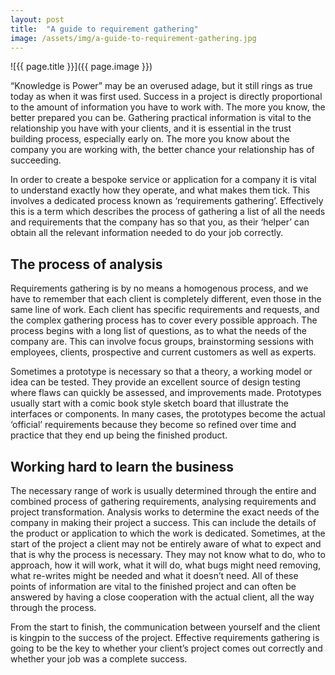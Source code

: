 ```yaml
---
layout: post
title:  "A guide to requirement gathering"
image: /assets/img/a-guide-to-requirement-gathering.jpg
---
```


![{{ page.title }}]({{ page.image }})

“Knowledge is Power” may be an overused adage, but it still rings as true today as when it was first used. Success in a project is directly proportional to the amount of information you have to work with. The more you know, the better prepared you can be. Gathering practical information is vital to the relationship you have with your clients, and it is essential in the trust building process, especially early on. The more you know about the company you are working with, the better chance your relationship has of succeeding.

In order to create a bespoke service or application for a company it is vital to understand exactly how they operate, and what makes them tick. This involves a dedicated process known as ‘requirements gathering’. Effectively this is a term which describes the process of gathering a list of all the needs and requirements that the company has so that you, as their ‘helper’ can obtain all the relevant information needed to do your job correctly.
 
## The process of analysis
Requirements gathering is by no means a homogenous process, and we have to remember that each client is completely different, even those in the same line of work. Each client has specific requirements and requests, and the complex gathering process has to cover every possible approach. The process begins with a long list of questions, as to what the needs of the company are. This can involve focus groups, brainstorming sessions with employees, clients, prospective and current customers as well as experts.

Sometimes a prototype is necessary so that a theory, a working model or idea can be tested. They provide an excellent source of design testing where flaws can quickly be assessed, and improvements made. Prototypes usually start with a comic book style sketch board that illustrate the interfaces or components. In many cases, the prototypes become the actual ‘official’ requirements because they become so refined over time and practice that they end up being the finished product.
 

## Working hard to learn the business
The necessary range of work is usually determined through the entire and combined process of gathering requirements, analysing requirements and project transformation. Analysis works to determine the exact needs of the company in making their project a success. This can include the details of the product or application to which the work is dedicated. Sometimes, at the start of the project a client may not be entirely aware of what to expect and that is why the process is necessary. They may not know what to do, who to approach, how it will work, what it will do, what bugs might need removing, what re-writes might be needed and what it doesn’t need. All of these points of information are vital to the finished project and can often be answered by having a close cooperation with the actual client, all the way through the process.

From the start to finish, the communication between yourself and the client is kingpin to the success of the project. Effective requirements gathering is going to be the key to whether your client’s project comes out correctly and whether your job was a complete success.
